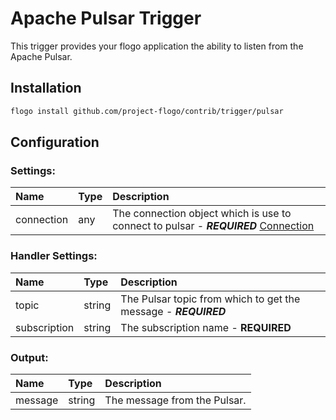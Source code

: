 
# Apache Pulsar Trigger
This trigger provides your flogo application the ability to listen from the Apache Pulsar.

## Installation

```bash
flogo install github.com/project-flogo/contrib/trigger/pulsar
```

## Configuration

### Settings:
| Name      | Type   | Description
|:---       | :---   | :---       
| connection| any    | The connection object which is use to connect to pulsar - ***REQUIRED*** [Connection](../connection/README.md)

### Handler Settings:
| Name         | Type   | Description
|:---          | :---   | :---          
| topic        | string | The Pulsar topic from which to get the message - ***REQUIRED***
| subscription | string | The subscription name - **REQUIRED**

### Output:
| Name        | Type   | Description
|:---         | :---   | :---        
| message     | string | The message from the Pulsar.

